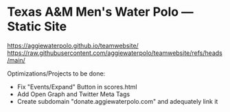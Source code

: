 # Texas A&M Men's Water Polo — Static Site
https://aggiewaterpolo.github.io/teamwebsite/
https://raw.githubusercontent.com/aggiewaterpolo/teamwebsite/refs/heads/main/


Optimizations/Projects to be done:
- Fix "Events/Expand" Button in scores.html
- Add Open Graph and Twitter Meta Tags
- Create subdomain "donate.aggiewaterpolo.com" and adequately link it
